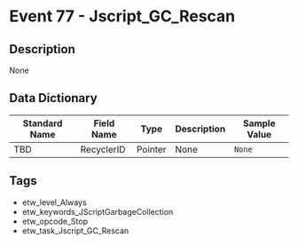 # Event 77 - Jscript_GC_Rescan

## Description
None

## Data Dictionary
|Standard Name|Field Name|Type|Description|Sample Value|
|---|---|---|---|---|
|TBD|RecyclerID|Pointer|None|`None`|

## Tags
* etw_level_Always
* etw_keywords_JScriptGarbageCollection
* etw_opcode_Stop
* etw_task_Jscript_GC_Rescan